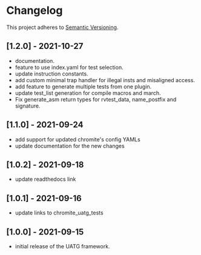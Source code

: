 # Changelog

This project adheres to [Semantic Versioning](https://semver.org/spec/v2.0.0.html).

## [1.2.0] - 2021-10-27
- documentation.
- feature to use index.yaml for test selection.
- update instruction constants.
- add custom minimal trap handler for illegal insts and misaligned access.
- add feature to generate multiple tests from one plugin.
- update test_list generation for compile macros and march.
- Fix generate_asm return types for rvtest_data, name_postfix and signature.

## [1.1.0] - 2021-09-24
- add support for updated chromite's config YAMLs
- update documentation for the new changes 

## [1.0.2] - 2021-09-18
- update readthedocs link

## [1.0.1] - 2021-09-16
- update links to chromite_uatg_tests

## [1.0.0] - 2021-09-15
- initial release of the UATG framework.
